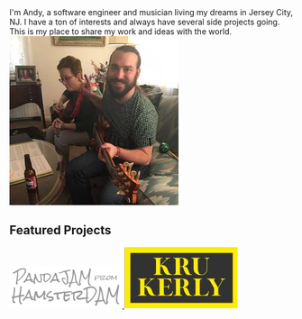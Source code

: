 <section id="about-me">
    I'm Andy, a software engineer and musician living my dreams in Jersey City, NJ.
    I have a ton of interests and always have several side projects going. This
    is my place to share my work and ideas with the world.
</section>

<div id="pic-of-me">
    <img alt="Andy Stanish" src="/images/me.webp" height="300" width="300"/>
</div>

<section id="featured-products">
    <h2>Featured Projects</h2>
    <div>
        <a href="https://www.pandajamfromhamsterdam.com/" target="_blank" title="PandaJAM from HamsterDAM (opens in a new tab)">
            <img id="pjhd-logo" alt="PandaJAM from HamsterDAM" src="/images/pjhd-logo.png" height="75" width="200"/>
        </a>
        <a href="https://www.krukerlyband.com/" target="_blank" title="Kru Kerly (opens in a new tab)">
            <img alt="Kru Kerly" src="/images/kk-logo.jpg" height="108" width="201"/>
        </a>
    </div>
</section>

